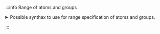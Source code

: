 
:::info Range of atoms and groups

<details>
    <summary>
    Possible synthax to use for range specification of atoms and groups.
    </summary>
    <div>

It is possible to specify the range of atoms and groups in a powerful way. 

First, you can specify the range of atoms using the synathax : `<atom letter><minimum>-<maximum>`.

For example, if we know that there are between 0 and 50 carbon atom and between 0 and 100 hydrogen atom, we can type : `C0-50 H0-100`

>
Note that the space represent a `AND` operator.

You can also use group specification with the same synthax than the atom : `<group abbreviation or molecular formula><minimum>-<maximum>`.

For instance, if we know that there are between 0 and 2 (CH2CH2) groups, we can write : `(CH2CH2)0-2`

Moreover, in order to be more intuitive for a chemist, we can also write known abbreviation like `Me`, `Bu`, `Boc`...

The icon on the top of the panel show the list of the possible groups abbreviations. 

You can also specify isotopes, such as `[13C]0-10` for example.


</div>

</details>


:::